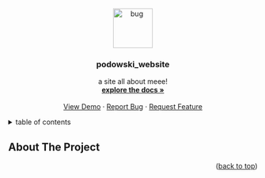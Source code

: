 <a id="readme-top"></a>

<br />
<div align="center">
  <a href="https://github.com/bugswillbite/podowskiSite">
    <img src="buggiegirle copy.png" alt="bug" height="80">
  </a>

<h3 align="center">podowski_website</h3>
  <p align="center">
    a site all about meee!
    <br />
    <a href="https://github.com/bugswillbite/podowskiSite"><strong>explore the docs »</strong></a>
    <br />
    <br />
    <a href="https://github.com/bugswillbite/podowskiSite">View Demo</a>
    &middot;
    <a href="https://github.com/bugswillbite/podowskiSite/issues/new?labels=bug&template=bug-report---.md">Report Bug</a>
    &middot;
    <a href="https://github.com/bugswillbite/podowskiSite/issues/new?labels=enhancement&template=feature-request---.md">Request Feature</a>
  </p>
</div>

<!-- TABLE OF CONTENTS -->
<details>
  <summary>table of contents</summary>
  <ol>
    <li>
      <a href="#about-the-project">about the project</a>
      <ul>
        <li><a href="#built-with">built with</a></li>
      </ul>
    </li>
    <li>
      <a href="#getting-started">Getting Started</a>
      <ul>
        <li><a href="#prerequisites">Prerequisites</a></li>
        <li><a href="#installation">Installation</a></li>
      </ul>
    </li>
    <li><a href="#usage">Usage</a></li>
    <li><a href="#roadmap">Roadmap</a></li>
    <li><a href="#contributing">Contributing</a></li>
    <li><a href="#license">License</a></li>
    <li><a href="#contact">Contact</a></li>
    <li><a href="#acknowledgments">Acknowledgments</a></li>
  </ol>
</details>

<!-- ABOUT THE PROJECT -->
## About The Project


<p align="right">(<a href="#readme-top">back to top</a>)</p>



